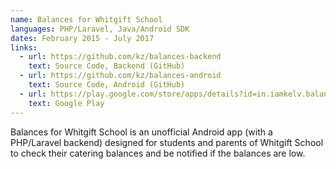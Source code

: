 ```yaml
---
name: Balances for Whitgift School
languages: PHP/Laravel, Java/Android SDK
dates: February 2015 - July 2017
links:
  - url: https://github.com/kz/balances-backend
    text: Source Code, Backend (GitHub)
  - url: https://github.com/kz/balances-android
    text: Source Code, Android (GitHub)
  - url: https://play.google.com/store/apps/details?id=in.iamkelv.balances
    text: Google Play
---
```


Balances for Whitgift School is an unofficial Android app (with a PHP/Laravel backend) designed for students and parents of Whitgift School to check their catering balances and be notified if the balances are low.
